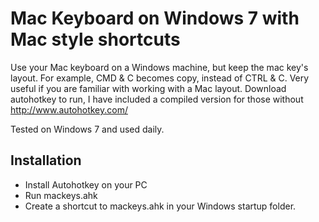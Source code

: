 Mac Keyboard on Windows 7 with Mac style shortcuts
==================================================


Use your Mac keyboard on a Windows machine, but keep the mac key's layout. For example, CMD & C becomes copy, instead of CTRL & C. Very useful if you are familiar with working with a Mac layout. Download autohotkey to run, I have included a compiled version for those without http://www.autohotkey.com/

Tested on Windows 7 and used daily.

Installation
------------

- Install Autohotkey on your PC
- Run mackeys.ahk
- Create a shortcut to mackeys.ahk in your Windows startup folder.
